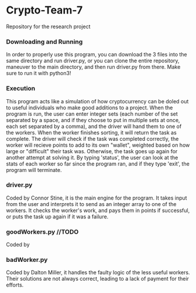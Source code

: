 # Crypto-Team-7
Repository for the research project

### Downloading and Running
In order to properly use this program, you can download the 3 files into the same directory and run driver.py, or you can clone the entire repository, maneuver to the main directory, and then run driver.py from there.
Make sure to run it with python3!

### Execution
This program acts like a simulation of how cryptocurrency can be doled out to useful individuals who make good additions to a project. When the program is run, the user can enter integer sets (each number of the set separated by a space, and if they choose to put in multiple sets at once, each set separated by a comma), and the driver will hand them to one of the workers. When the worker finishes sorting, it will return the task as complete. The driver will check if the task was completed correctly, the worker will recieve points to add to its own "wallet", weighted based on how large or "difficult" their task was. Otherwise, the task goes up again for another attempt at solving it. By typing 'status', the user can look at the stats of each worker so far since the program ran, and if they type 'exit', the program will terminate.

### driver.py
Coded by Connor Stine, it is the main engine for the program. It takes input from the user and interprets it to send as an integer array to one of the workers. It checks the worker's work, and pays them in points if successful, or puts the task up again if it was a failure.

### goodWorkers.py //TODO
Coded by 

### badWorker.py
Coded by Dalton Miller, it handles the faulty logic of the less useful workers. Their solutions are not always correct, leading to a lack of payment for their efforts.
